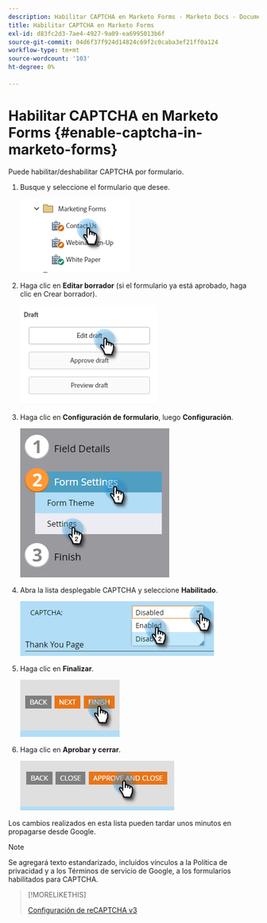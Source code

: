 ```yaml
---
description: Habilitar CAPTCHA en Marketo Forms - Marketo Docs - Documentación del producto
title: Habilitar CAPTCHA en Marketo Forms
exl-id: d83fc2d3-7ae4-4927-9a09-ea6995013b6f
source-git-commit: 04d6f37f924d14824c69f2c0caba3ef21ff0a124
workflow-type: tm+mt
source-wordcount: '103'
ht-degree: 0%

---
```


# Habilitar CAPTCHA en Marketo Forms {#enable-captcha-in-marketo-forms}

Puede habilitar/deshabilitar CAPTCHA por formulario.

1. Busque y seleccione el formulario que desee.

   ![](assets/enable-captcha-in-marketo-forms-1.png)

1. Haga clic en **Editar borrador** (si el formulario ya está aprobado, haga clic en Crear borrador).

   ![](assets/enable-captcha-in-marketo-forms-2.png)

1. Haga clic en **Configuración de formulario**, luego **Configuración**.

   ![](assets/enable-captcha-in-marketo-forms-3.png)

1. Abra la lista desplegable CAPTCHA y seleccione **Habilitado**.

   ![](assets/enable-captcha-in-marketo-forms-4.png)

1. Haga clic en **Finalizar**.

   ![](assets/enable-captcha-in-marketo-forms-5.png)

1. Haga clic en **Aprobar y cerrar**.

   ![](assets/enable-captcha-in-marketo-forms-6.png)

Los cambios realizados en esta lista pueden tardar unos minutos en propagarse desde Google.

>[!NOTE]
>
>Se agregará texto estandarizado, incluidos vínculos a la Política de privacidad y a los Términos de servicio de Google, a los formularios habilitados para CAPTCHA.

>[!MORELIKETHIS]
>
>[Configuración de reCAPTCHA v3](/help/marketo/product-docs/demand-generation/forms/using-captcha/setting-up-recaptcha-v3.md)
